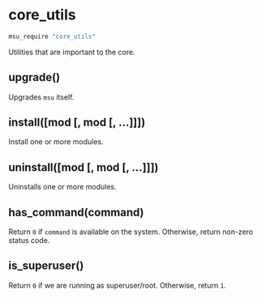 
# core_utils

```bash
msu_require "core_utils"
```

Utilities that are important to the core.

## upgrade()

Upgrades `msu` itself.


## install([mod [, mod [, ...]]])

Install one or more modules.


## uninstall([mod [, mod [, ...]]])

Uninstalls one or more modules.


## has_command(command)

Return `0` if `command` is available on the system. Otherwise, return non-zero status code.


## is_superuser()

Return `0` if we are running as superuser/root. Otherwise, return `1`.

